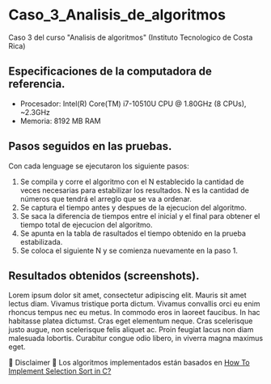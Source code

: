 # Caso_3_Analisis_de_algoritmos
Caso 3 del curso "Analisis de algoritmos" (Instituto Tecnologico de Costa Rica)


## Especificaciones de la computadora de referencia.

- Procesador: Intel(R) Core(TM) i7-10510U CPU @ 1.80GHz (8 CPUs), ~2.3GHz
- Memoria: 8192 MB RAM

## Pasos seguidos en las pruebas.
Con cada lenguage se ejecutaron los siguiente pasos:
1. Se compila y corre el algoritmo con el N establecido la cantidad de veces necesarias para estabilizar los resultados. N es la cantidad de números que tendrá el arreglo que se va a ordenar.
2. Se captura el tiempo antes y despues de la ejecucion del algoritmo.
3. Se saca la diferencia de tiempos entre el inicial y el final para obtener el tiempo total de ejecucion del algoritmo.
4. Se apunta en la tabla de rasultados el tiempo obtenido en la prueba estabilizada.
5. Se coloca el siguiente N y se comienza nuevamente en la paso 1.

## Resultados obtenidos (screenshots).

Lorem ipsum dolor sit amet, consectetur adipiscing elit. Mauris sit amet lectus diam. Vivamus tristique porta dictum. Vivamus convallis orci eu enim rhoncus tempus nec eu metus. In commodo eros in laoreet faucibus. In hac habitasse platea dictumst. Cras eget elementum neque. Cras scelerisque justo augue, non scelerisque felis aliquet ac. Proin feugiat lacus non diam malesuada lobortis. Curabitur congue odio libero, in viverra magna maximus eget.


:star2: Disclaimer :star2:
Los algoritmos implementados están basados en [How To Implement Selection Sort in C?](https://www.edureka.co/blog/selection-sort-in-c/)
